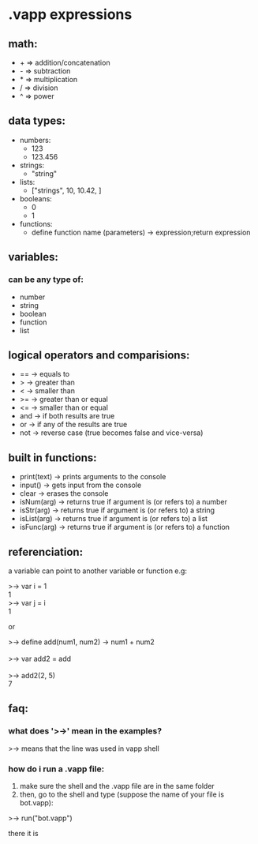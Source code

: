# .vapp expressions

## math:

* \+ => addition/concatenation
* \- => subtraction
* \* => multiplication
* \/ => division
* \^ => power

## data types:

* numbers:
  * 123
  * 123.456
* strings:
  * "string"
* lists:
  * ["strings", 10, 10.42, <function>]
* booleans:
  * 0
  * 1
* functions:
  * define function name (parameters) -> expression;return expression


## variables:

### can be any type of:
* number
* string
* boolean
* function
* list

## logical operators and comparisions:


* == -> equals to
* \> -> greater than
* \< -> smaller than
* \>= -> greater than or equal
* \<= -> smaller than or equal
* and -> if both results are true 
* or -> if any of the results are true
* not -> reverse case (true becomes false and vice-versa)

## built in functions:

* print(text) -> prints arguments to the console
* input() -> gets input from the console
* clear -> erases the console
* isNum(arg)  -> returns true if argument is (or refers to) a number
* isStr(arg)  -> returns true if argument is (or refers to) a string
* isList(arg) -> returns true if argument is (or refers to) a list
* isFunc(arg) -> returns true if argument is (or refers to) a function

## referenciation:
a variable can point to another variable or function
e.g:

\>-> var i = 1     
1      
\>-> var j = i     
1     

or 

\>-> define add(num1, num2) -> num1 + num2     
<function add>     
\>-> var add2 = add         
<function add>        
\>-> add2(2, 5)     
7

## faq:

### what does '>->' mean in the examples?
\>-> means that the line was used in vapp shell

### how do i run a .vapp file:
1. make sure the shell and  the .vapp file are in the same folder
1. then, go to the shell and type (suppose the name of your file is bot.vapp):

\>-> run("bot.vapp")

there it is
